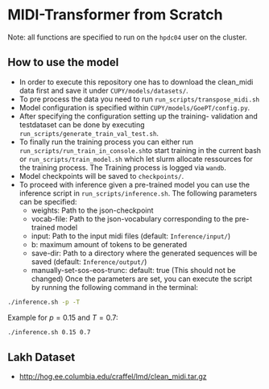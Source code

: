 # MIDI-Transformer from Scratch
Note: all functions are specified to run on the `hpdc04` user on the cluster.
## How to use the model
- In order to execute this repository one has to download the clean_midi data first and save it under `CUPY/models/datasets/`.
- To pre process the data you need to run `run_scripts/transpose_midi.sh`
- Model configuration is specified within `CUPY/models/GoePT/config.py`.
- After specifying the configuration setting up the training- validation and testdataset can be done by executing `run_scripts/generate_train_val_test.sh`.
- To finally run the training process you can either run `run_scripts/run_train_in_console.sh`to start training in the current bash or `run_scripts/train_model.sh` which let slurm allocate ressources for the training process. The Training process is logged via `wandb`.
- Model checkpoints will be saved to `checkpoints/`.
- To proceed with inference given a pre-trained model you can use the inference script in `run_scripts/inference.sh`. The following parameters can be specified:
    - weights: Path to the json-checkpoint
    - vocab-file: Path to the json-vocabulary corresponding to the pre-trained model
    - input: Path to the input midi files (default: `Inference/input/`)
    - b: maximum amount of tokens to be generated
    - save-dir: Path to a directory where the generated sequences will be saved (default: `Inference/output/`)
    - manually-set-sos-eos-trunc: default: true (This should not be changed)
Once the parameters are set, you can execute the script by running the following command in the terminal:  

```bash
./inference.sh -p -T
```
Example for $p = 0.15$ and $T = 0.7$:
```bash
./inference.sh 0.15 0.7
```
## Lakh Dataset
- http://hog.ee.columbia.edu/craffel/lmd/clean_midi.tar.gz
